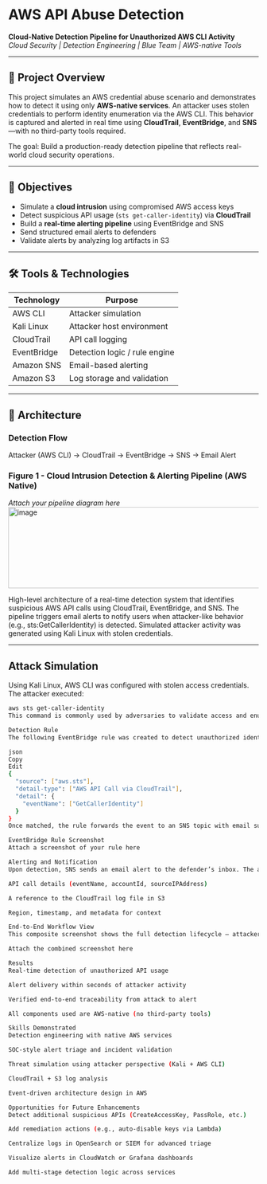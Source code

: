 # AWS API Abuse Detection

**Cloud-Native Detection Pipeline for Unauthorized AWS CLI Activity**  
*Cloud Security | Detection Engineering | Blue Team | AWS-native Tools*

---

## 📌 Project Overview

This project simulates an AWS credential abuse scenario and demonstrates how to detect it using only **AWS-native services**. An attacker uses stolen credentials to perform identity enumeration via the AWS CLI. This behavior is captured and alerted in real time using **CloudTrail**, **EventBridge**, and **SNS**—with no third-party tools required.

The goal: Build a production-ready detection pipeline that reflects real-world cloud security operations.

---

## 🎯 Objectives

- Simulate a **cloud intrusion** using compromised AWS access keys
- Detect suspicious API usage (`sts get-caller-identity`) via **CloudTrail**
- Build a **real-time alerting pipeline** using EventBridge and SNS
- Send structured email alerts to defenders
- Validate alerts by analyzing log artifacts in S3

---

## 🛠️ Tools & Technologies

| Technology     | Purpose                         |
|----------------|----------------------------------|
| AWS CLI        | Attacker simulation              |
| Kali Linux     | Attacker host environment        |
| CloudTrail     | API call logging                 |
| EventBridge    | Detection logic / rule engine    |
| Amazon SNS     | Email-based alerting             |
| Amazon S3      | Log storage and validation       |

---

## 📐 Architecture

### Detection Flow

Attacker (AWS CLI) → CloudTrail → EventBridge → SNS → Email Alert


### Figure 1 - Cloud Intrusion Detection & Alerting Pipeline (AWS Native)  
_Attach your pipeline diagram here_  
<img width="800" height="163" alt="image" src="https://github.com/user-attachments/assets/e063e6e4-3b0b-4d00-bf58-4f76f97db5b4" />

High-level architecture of a real-time detection system that identifies suspicious AWS API calls using CloudTrail, EventBridge, and SNS. The pipeline triggers email alerts to notify users when attacker-like behavior (e.g., sts:GetCallerIdentity) is detected. Simulated attacker activity was generated using Kali Linux with stolen credentials.

---

## Attack Simulation

Using Kali Linux, AWS CLI was configured with stolen access credentials. The attacker executed:

```bash
aws sts get-caller-identity
This command is commonly used by adversaries to validate access and enumerate the AWS account.

Detection Rule
The following EventBridge rule was created to detect unauthorized identity enumeration:

json
Copy
Edit
{
  "source": ["aws.sts"],
  "detail-type": ["AWS API Call via CloudTrail"],
  "detail": {
    "eventName": ["GetCallerIdentity"]
  }
}
Once matched, the rule forwards the event to an SNS topic with email subscription(s).

EventBridge Rule Screenshot
Attach a screenshot of your rule here

Alerting and Notification
Upon detection, SNS sends an email alert to the defender’s inbox. The alert includes:

API call details (eventName, accountId, sourceIPAddress)

A reference to the CloudTrail log file in S3

Region, timestamp, and metadata for context

End-to-End Workflow View
This composite screenshot shows the full detection lifecycle — attacker API usage on the left, real-time alert on the right.

Attach the combined screenshot here

Results
Real-time detection of unauthorized API usage

Alert delivery within seconds of attacker activity

Verified end-to-end traceability from attack to alert

All components used are AWS-native (no third-party tools)

Skills Demonstrated
Detection engineering with native AWS services

SOC-style alert triage and incident validation

Threat simulation using attacker perspective (Kali + AWS CLI)

CloudTrail + S3 log analysis

Event-driven architecture design in AWS

Opportunities for Future Enhancements
Detect additional suspicious APIs (CreateAccessKey, PassRole, etc.)

Add remediation actions (e.g., auto-disable keys via Lambda)

Centralize logs in OpenSearch or SIEM for advanced triage

Visualize alerts in CloudWatch or Grafana dashboards

Add multi-stage detection logic across services
